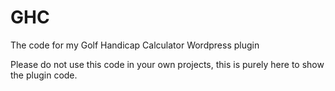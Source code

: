 # GHC
The code for my Golf Handicap Calculator Wordpress plugin

Please do not use this code in your own projects, this is purely here to show the plugin code.
